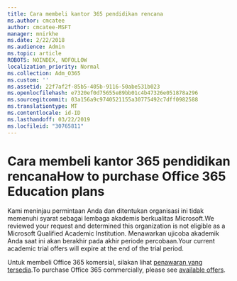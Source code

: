 ```yaml
---
title: Cara membeli kantor 365 pendidikan rencana
ms.author: cmcatee
author: cmcatee-MSFT
manager: mnirkhe
ms.date: 2/22/2018
ms.audience: Admin
ms.topic: article
ROBOTS: NOINDEX, NOFOLLOW
localization_priority: Normal
ms.collection: Adm_O365
ms.custom: ''
ms.assetid: 22f7af2f-85b5-405b-9116-50abe531b023
ms.openlocfilehash: e7320ef0d75655e89bb01c4b47326e051878a296
ms.sourcegitcommit: 03a156a9c9740521155a30775492c7dff0982588
ms.translationtype: MT
ms.contentlocale: id-ID
ms.lasthandoff: 03/22/2019
ms.locfileid: "30765811"
---
```

# <a name="how-to-purchase-office-365-education-plans"></a><span data-ttu-id="95515-102">Cara membeli kantor 365 pendidikan rencana</span><span class="sxs-lookup"><span data-stu-id="95515-102">How to purchase Office 365 Education plans</span></span>

<span data-ttu-id="95515-103">Kami meninjau permintaan Anda dan ditentukan organisasi ini tidak memenuhi syarat sebagai lembaga akademis berkualitas Microsoft.</span><span class="sxs-lookup"><span data-stu-id="95515-103">We reviewed your request and determined this organization is not eligible as a Microsoft Qualified Academic Institution.</span></span> <span data-ttu-id="95515-104">Menawarkan ujicoba akademik Anda saat ini akan berakhir pada akhir periode percobaan.</span><span class="sxs-lookup"><span data-stu-id="95515-104">Your current academic trial offers will expire at the end of the trial period.</span></span>
  
<span data-ttu-id="95515-105">Untuk membeli Office 365 komersial, silakan lihat [penawaran yang tersedia](https://go.microsoft.com/fwlink/p/?linkid=868433).</span><span class="sxs-lookup"><span data-stu-id="95515-105">To purchase Office 365 commercially, please see [available offers](https://go.microsoft.com/fwlink/p/?linkid=868433).</span></span>
  

